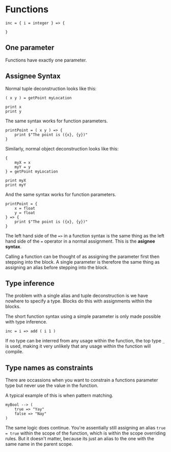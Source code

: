 # Functions


```
inc = { i = integer } => {
    
}
```
## One parameter

Functions have exactly one parameter.

## Assignee Syntax

Normal tuple deconstruction looks like this:

```
( x y ) = getPoint myLocation

print x
print y
```

The same syntax works for function parameters.

```
printPoint = ( x y ) => {
    print $"The point is ({x}, {y})"
}
```

Similarly, normal object deconstruction looks like this:

```
{
    myX = x
    myY = y
} = getPoint myLocation

print myX
print myY
```

And the same syntax works for function parameters.

```
printPoint = {
    x = float
    y = float
} => {
    print $"The point is ({x}, {y})"
}
```

The left hand side of the `=>` in a function syntax is the same thing as the left hand side of the `=` operator in a normal assignment. This is the **asignee syntax**.

Calling a function can be thought of as assigning the parameter first then stepping into the block. A single parameter is therefore the same thing as assigning an alias before stepping into the block.

## Type inference

The problem with a single alias and tuple deconstruction is we have nowhere to specify a type. Blocks do this with assignments within the blocks.

The short function syntax using a simple parameter is only made possible with type inference.

```
inc = i => add ( i 1 )
```

If no type can be interred from any usage within the function, the top type `_` is used, making it very unlikely that any usage within the function will compile.

## Type names as constraints

There are occassions when you want to constrain a functions parameter type but never use the value in the function.

A typical example of this is when pattern matching.

```
myBool --> (
    true => "Yay"
    false => "Nay"
)
```

The same logic does continue. You're assentially still assigning an alias `true = true` within the scope of the function, which is within the scope overriding rules. But it doesn't matter, because its just an alias to the one with the same name in the parent scope.